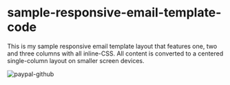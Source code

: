 # sample-responsive-email-template-code
This is my sample responsive email template layout that features one, two and three columns with all inline-CSS. All content is converted to a centered single-column layout on smaller screen devices. 

![paypal-github](https://cloud.githubusercontent.com/assets/4576359/17383673/d2967aac-599c-11e6-8bc7-17b18753924c.png)
